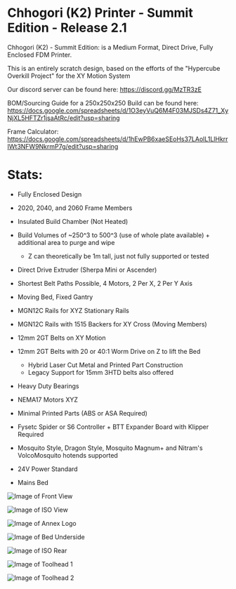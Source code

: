 # Chhogori (K2) Printer - Summit Edition - Release 2.1

Chhogori (K2) - Summit Edition: is a Medium Format, Direct Drive, Fully Enclosed FDM Printer.

This is an entirely scratch design, based on the efforts of the "Hypercube Overkill Project" for the XY Motion System

Our discord server can be found here: https://discord.gg/MzTR3zE

BOM/Sourcing Guide for a 250x250x250 Build can be found here: https://docs.google.com/spreadsheets/d/1O3eyVuQ6M4F03MJSDs4Z71_XyNjXL5HFTZr1jsaAtRc/edit?usp=sharing

Frame Calculator: https://docs.google.com/spreadsheets/d/1hEwPB6xaeSEoHs37LAolL1LlHkrrIWt3NFW9NkrmP7g/edit?usp=sharing

# Stats:
- Fully Enclosed Design
- 2020, 2040, and 2060 Frame Members
- Insulated Build Chamber (Not Heated)
- Build Volumes of ~250^3 to 500^3 (use of whole plate available) + additional area to purge and wipe
     - Z can theoretically be 1m tall, just not fully supported or tested

- Direct Drive Extruder (Sherpa Mini or Ascender)

- Shortest Belt Paths Possible, 4 Motors, 2 Per X, 2 Per Y Axis
- Moving Bed, Fixed Gantry

- MGN12C Rails for XYZ Stationary Rails
- MGN12C Rails with 1515 Backers for XY Cross (Moving Members)
- 12mm 2GT Belts on XY Motion 
- 12mm 2GT Belts with 20 or 40:1 Worm Drive on Z to lift the Bed 
	 - Hybrid Laser Cut Metal and Printed Part Construction
	 - Legacy Support for 15mm 3HTD belts also offered
- Heavy Duty Bearings
- NEMA17 Motors XYZ

- Minimal Printed Parts (ABS or ASA Required)

- Fysetc Spider or S6 Controller + BTT Expander Board with Klipper Required
- Mosquito Style, Dragon Style, Mosquito Magnum+ and Nitram's VolcoMosquito hotends supported
- 24V Power Standard
- Mains Bed

![Image of Front View](Release_2_0_1/Images/1800px_k2_r2_render_center.png?raw=true)
 
![Image of ISO View](Release_2_0_1/Images/1800px_k2_r2_render_dimetric.png?raw=true)
  
![Image of Annex Logo](Release_2_0_1/Images/1800px_k2_r2_render_logozoom.png?raw=true)

![Image of Bed Underside](Release_2_0_1/Images/1800px_k2_r2_render_lowertext.png?raw=true)

![Image of ISO Rear](Release_2_0_1/Images/1800px_k2_r2_render_rear.png?raw=true)

![Image of Toolhead 1](Release_2_0_1/Images/1800px_k2_r2_render_toolhead_lower.png?raw=true)

![Image of Toolhead 2](Release_2_0_1/Images/1800px_k2_r2_render_toolhead_upper.png?raw=true)
